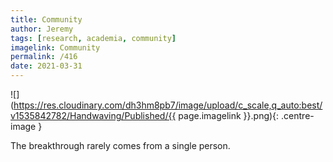 ```yaml
---
title: Community
author: Jeremy
tags: [research, academia, community]
imagelink: Community
permalink: /416
date: 2021-03-31
---
```


![](https://res.cloudinary.com/dh3hm8pb7/image/upload/c_scale,q_auto:best/v1535842782/Handwaving/Published/{{ page.imagelink }}.png){: .centre-image }

The breakthrough rarely comes from a single person.
